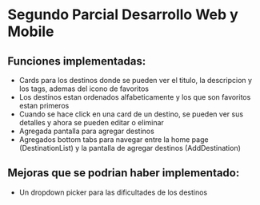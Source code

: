 # Segundo Parcial Desarrollo Web y Mobile

## Funciones implementadas:
- Cards para los destinos donde se pueden ver el titulo, la descripcion y los tags, ademas del icono de favoritos
- Los destinos estan ordenados alfabeticamente y los que son favoritos estan primeros
- Cuando se hace click en una card de un destino, se pueden ver sus detalles y ahora se pueden editar o eliminar
- Agregada pantalla para agregar destinos
- Agregados bottom tabs para navegar entre la home page (DestinationList) y la pantalla de agregar destinos (AddDestination)

## Mejoras que se podrian haber implementado:
- Un dropdown picker para las dificultades de los destinos
